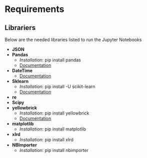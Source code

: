 # Requirements

## Librariers
Below are the needed libraries listed to run the Jupyter Notebooks

- **JSON**
- **Pandas**
    - *Installation*: pip install pandas
    - [Documentation](https://pandas.pydata.org/pandas-docs/stable/)
- **DateTime**
    - [Documentation](https://docs.python.org/3/library/datetime.html)
- **Sklearn**
    - *Installation*: pip install -U scikit-learn
    - [Documentation](https://scikit-learn.org/stable/documentation.html)
- **re**
- **Scipy**
- **yellowbrick**
    - *Installation*: pip install yellowbrick
    - [Documentation](https://www.scikit-yb.org/en/latest/)
- **matplotlib**
    - *Installation*: pip install matplotlib
- **xlrd**
    - *Installation*: pip install xlrd
- **NBImporter**
    - *Installation*: pip install nbimporter
